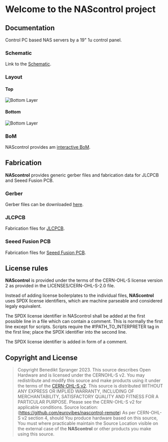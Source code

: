 # Welcome to the NAScontrol project

## Documentation
Control PC based NAS servers by a 19" 1u control panel.

### Schematic

Link to the [Schematic](https://eurovibes.github.io/nascontrol-remote/Fabrication/nascontrol-remote-schematic_0.1.pdf).

### Layout

#### Top
![Bottom Layer](https://eurovibes.github.io/nascontrol-remote/Fabrication/PCB/blue/nascontrol-remote-top_0.1.jpg)

#### Bottom
![Bottom Layer](https://eurovibes.github.io/nascontrol-remote/Fabrication/PCB/blue/nascontrol-remote-bottom_0.1.jpg)

### BoM
NAScontrol provides am [interactive BoM](https://eurovibes.github.io/nascontrol-remote/Fabrication/BoM/nascontrol-remote-ibom_0.1.html).

## Fabrication
**NAScontrol** provides generic gerber files and fabrication data for JLCPCB
and Seeed Fusion PCB.

### Gerber
Gerber files can be downloaded [here](https://eurovibes.github.io/nascontrol-remote/Fabrication/gerber.zip).

### JLCPCB
Fabrication files for [JLCPCB](https://eurovibes.github.io/nascontrol-remote/Fabrication/JLCPCB/nascontrol-remote-JLCPCB_0.1.zip).

### Seeed Fusion PCB
Fabrication files for [Seeed Fusion PCB](https://eurovibes.github.io/nascontrol-remote/Fabrication/FusionPCB/nascontrol-remote-FusionPCB_0.1.zip).

## License rules

**NAScontrol** is provided under the terms of the CERN-OHL-S license version 2
as provided in the LICENSES/CERN-OHL-S-2.0 file.

Instead of adding license boilerplates to the individual files, **NAScontrol**
uses SPDX license identifiers, which are machine parseable and considered
legaly equivalent.

The SPDX license identifier in NAScontrol shall be added at the first possible
line in a file which can contain a comment. This is normally the first line
except for scripts. Scripts require the #!PATH_TO_INTERPRETER tag in the
first line; place the SPDX identifier into the second line.

The SPDX license identifier is added in form of a comment.

## Copyright and License

> Copyright Benedikt Spranger 2023.
> This source describes Open Hardware and is licensed under the CERNOHL-S v2.
> You may redistribute and modify this source and make products using it
> under the terms of the [CERN-OHL-S v2](https://ohwr.org/cern_ohl_s_v2.txt).
> This source is distributed WITHOUT ANY EXPRESS OR IMPLIED
> WARRANTY, INCLUDING OF MERCHANTABILITY, SATISFACTORY
> QUALITY AND FITNESS FOR A PARTICULAR PURPOSE. Please see
> the CERN-OHL-S v2 for applicable conditions.
> Source location: (https://github.com/eurovibes/nascontrol-remote)
> As per CERN-OHL-S v2 section 4, should You produce hardware based on this
> source, You must where practicable maintain the Source Location visible on
> the external case of the **NAScontrol** or other products you make
> using this source.
